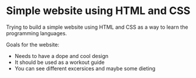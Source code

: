 # Simple website using HTML and CSS
Trying to build a simple website using HTML and CSS as a way to learn the programming languages.

Goals for the website:
- Needs to have a dope and cool design
- It should be used as a workout guide
- You can see different excersices and maybe some dieting
